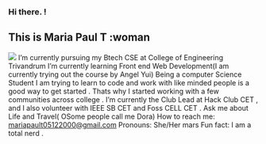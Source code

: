 ### Hi there.  !
##  This is  Maria  Paul T :woman










![](name-of-giphy.gif)
I’m currently  pursuing my Btech CSE at College of Engineering Trivandrum
 I’m currently learning Front end Web Development(I am currently trying out the course by Angel Yui)
   Being a computer Science Student I am trying to learn to code and work with like minded people is a good way to get started . Thats why I started working with a few        communities across college .
 I’m  currently the Club Lead at Hack Club CET , and I also volunteer with IEEE SB CET and Foss CELL CET .
 Ask me about  Life and Travel( OSome people call me Dora)
 How to reach me:  mariapault05122000@gmail.com
 Pronouns:  She/Her mars
  Fun fact:  I am a total nerd .

